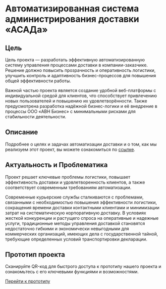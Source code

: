 # Автоматизированная система администрирования доставки «АСАДа»

## Цель

Цель проекта — разработать эффективную автоматизированную систему управления процессами доставки в компании-заказчике. Решение должно повысить прозрачность и оперативность логистики, улучшить контроль и адаптивность бизнес-процессов для повышения общей эффективности работы.

Важной частью проекта является создание удобной веб-платформы с индивидуальной средой для клиентов, что способствует привлечению новых пользователей и повышению их удовлетворённости. Также предусмотрена разработка надёжной бизнес-логики и её внедрение в процессы ООО «ABH Бизнес» с минимальными рисками для стабильности деятельности.

## Описание

Подробнее о целях и задачах автоматизации доставки и о том, как мы реализуем этот проект, вы можете ознакомиться по [ссылке](./О_проекте.md).

## Актуальность и Проблематика

Проект решает ключевые проблемы логистики, повышает эффективность доставки и удовлетворенность клиентов, а также соответствует современным требованиям автоматизации.

Современные курьерские службы сталкиваются с проблемами, связанными с необходимостью повышения эффективности логистики, сокращения времени доставки контактными клиентами и минимизации затрат на систематическую корпоративную доставку. В условиях жесткой конкуренции и растущего спроса на оперативные и надежные услуги, традиционные методы управления доставкой становятся недостаточно гибкими и экономически невыгодными для коммерческих организаций, имеющих дела с государственной тайной, требующие определенных условий транспортировки декларации.

## Прототип проекта

Сканируйте QR-код для быстрого доступа к прототипу нашего проекта и ознакомьтесь с его ключевыми функциями и возможностями.

[Перейти к прототипу](https://www.api.asada-dostavka.ru)

